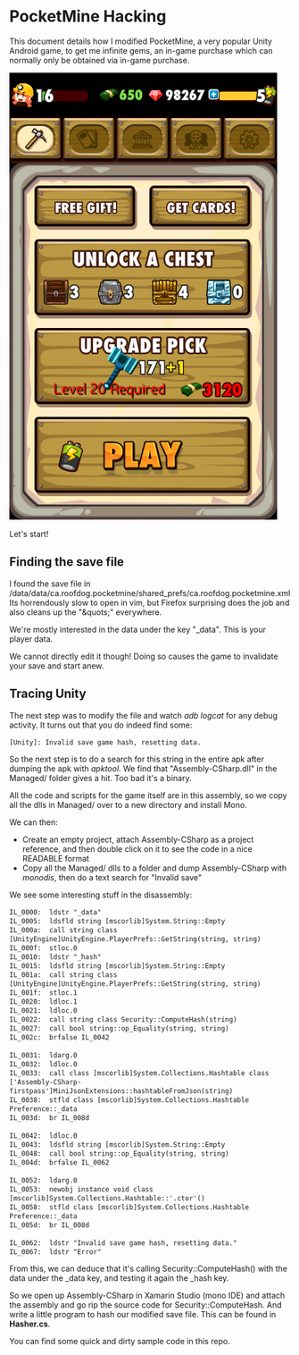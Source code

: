 # PocketMine Hacking

This document details how I modified PocketMine, a very popular Unity Android game, to get me infinite gems, an in-game purchase which can normally only be obtained via in-game purchase.


![Hacked PocketMine](hacked_pocketmine.png)

Let's start!

## Finding the save file

I found the save file in /data/data/ca.roofdog.pocketmine/shared\_prefs/ca.roofdog.pocketmine.xml
Its horrendously slow to open in vim, but Firefox surprising does the job and also cleans up the "&quots\;" everywhere.

We're mostly interested in the data under the key "\_data". This is your player data.

We cannot directly edit it though! Doing so causes the game to invalidate your save and start anew.

## Tracing Unity

The next step was to modify the file and watch _adb logcat_ for any debug activity. It turns out that you do indeed find some:

	[Unity]: Invalid save game hash, resetting data.

So the next step is to do a search for this string in the entire apk after dumping the apk with _apktool_. We find that "Assembly-CSharp.dll" in the Managed/ folder gives a hit. Too bad it's a binary.

All the code and scripts for the game itself are in this assembly, so we copy all the dlls in Managed/ over to a new directory and install Mono.

We can then:

* Create an empty project, attach Assembly-CSharp as a project reference, and then double click on it to see the code in a nice READABLE format
* Copy all the Managed/ dlls to a folder and dump Assembly-CSharp with _monodis_, then do a text search for "Invalid save"

We see some interesting stuff in the disassembly:

    IL_0000:  ldstr "_data"
    IL_0005:  ldsfld string [mscorlib]System.String::Empty
    IL_000a:  call string class [UnityEngine]UnityEngine.PlayerPrefs::GetString(string, string)
    IL_000f:  stloc.0 
    IL_0010:  ldstr "_hash"
    IL_0015:  ldsfld string [mscorlib]System.String::Empty
    IL_001a:  call string class [UnityEngine]UnityEngine.PlayerPrefs::GetString(string, string)
    IL_001f:  stloc.1 
    IL_0020:  ldloc.1 
    IL_0021:  ldloc.0 
    IL_0022:  call string class Security::ComputeHash(string)
    IL_0027:  call bool string::op_Equality(string, string)
    IL_002c:  brfalse IL_0042
                                                                                                                                                                                 
    IL_0031:  ldarg.0 
    IL_0032:  ldloc.0 
    IL_0033:  call class [mscorlib]System.Collections.Hashtable class ['Assembly-CSharp-firstpass']MiniJsonExtensions::hashtableFromJson(string)
    IL_0038:  stfld class [mscorlib]System.Collections.Hashtable Preference::_data
    IL_003d:  br IL_008d

    IL_0042:  ldloc.0 
    IL_0043:  ldsfld string [mscorlib]System.String::Empty
    IL_0048:  call bool string::op_Equality(string, string)
    IL_004d:  brfalse IL_0062

    IL_0052:  ldarg.0 
    IL_0053:  newobj instance void class [mscorlib]System.Collections.Hashtable::'.ctor'()
    IL_0058:  stfld class [mscorlib]System.Collections.Hashtable Preference::_data
    IL_005d:  br IL_008d

    IL_0062:  ldstr "Invalid save game hash, resetting data."
    IL_0067:  ldstr "Error"

From this, we can deduce that it's calling Security::ComputeHash() with the data under the \_data key, and testing it again the \_hash key.

So we open up Assembly-CSharp in Xamarin Studio (mono IDE) and attach the assembly and go rip the source code for Security::ComputeHash.
And write a little program to hash our modified save file. This can be found in __Hasher.cs__.

You can find some quick and dirty sample code in this repo.

